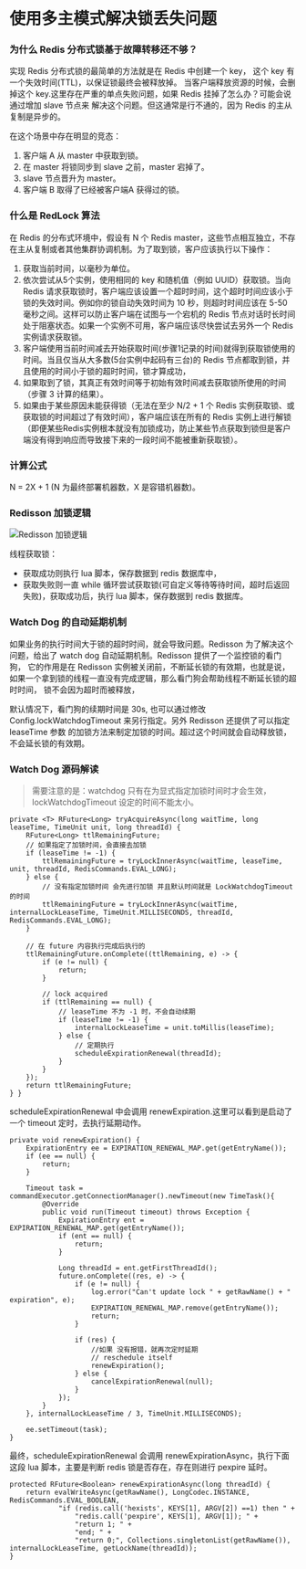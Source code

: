 使用多主模式解决锁丢失问题
===

### 为什么 Redis 分布式锁基于故障转移还不够？
实现 Redis 分布式锁的最简单的方法就是在 Redis 中创建一个 key， 这个 key 有一个失效时间(TTL)，以保证锁最终会被释放掉。
当客户端释放资源的时候，会删掉这个 key.这里存在严重的单点失败问题，如果 Redis 挂掉了怎么办？可能会说通过增加 slave 节点来
解决这个问题。但这通常是行不通的，因为 Redis 的主从复制是异步的。

在这个场景中存在明显的竞态：
1. 客户端 A 从 master 中获取到锁。
2. 在 master 将锁同步到 slave 之前，master 宕掉了。
3. slave 节点晋升为 master。
4. 客户端 B 取得了已经被客户端A 获得过的锁。


### 什么是 RedLock 算法

在 Redis 的分布式环境中，假设有 N 个 Redis master，这些节点相互独立，不存在主从复制或者其他集群协调机制。为了取到锁，客户应该执行以下操作：
1. 获取当前时间，以毫秒为单位。
2. 依次尝试从5个实例，使用相同的 key 和随机值（例如 UUID）获取锁。当向Redis 请求获取锁时，客户端应该设置一个超时时间，这个超时时间应该小于锁的失效时间。例如你的锁自动失效时间为 10 秒，则超时时间应该在 5-50 毫秒之间。这样可以防止客户端在试图与一个宕机的 Redis 节点对话时长时间处于阻塞状态。如果一个实例不可用，客户端应该尽快尝试去另外一个 Redis 实例请求获取锁。
3. 客户端使用当前时间减去开始获取时间(步骤1记录的时间)就得到获取锁使用的时间。当且仅当从大多数(5台实例中起码有三台)的 Redis 节点都取到锁，并且使用的时间小于锁的超时时间，锁才算成功，
4. 如果取到了锁，其真正有效时间等于初始有效时间减去获取锁所使用的时间（步骤 3 计算的结果）。
5. 如果由于某些原因未能获得锁（无法在至少 N/2 + 1 个 Redis 实例获取锁、或获取锁的时间超过了有效时间），客户端应该在所有的 Redis 实例上进行解锁（即便某些Redis实例根本就没有加锁成功，防止某些节点获取到锁但是客户端没有得到响应而导致接下来的一段时间不能被重新获取锁）。

### 计算公式

N = 2X + 1 (N 为最终部署机器数，X 是容错机器数)。

### Redisson 加锁逻辑

![Redisson 加锁逻辑](http://yuko.top:9099/images/2022/02/27/816762-20210425105548419-1714180337.jpg)

线程获取锁：
* 获取成功则执行 lua 脚本，保存数据到 redis 数据库中，
* 获取失败则一直 while 循环尝试获取锁(可自定义等待等待时间，超时后返回失败)，获取成功后，执行 lua 脚本，保存数据到 redis 数据库。

### Watch Dog 的自动延期机制

如果业务的执行时间大于锁的超时时间，就会导致问题。Redisson 为了解决这个问题，给出了 watch dog 自动延期机制。Redisson 提供了一个监控锁的看门狗，
它的作用是在 Redisson 实例被关闭前，不断延长锁的有效期，也就是说，如果一个拿到锁的线程一直没有完成逻辑，那么看门狗会帮助线程不断延长锁的超时时间，
锁不会因为超时而被释放，

默认情况下，看门狗的续期时间是 30s, 也可以通过修改 Config.lockWatchdogTimeout 来另行指定。另外 Redisson 还提供了可以指定 leaseTime 参数
的加锁方法来制定加锁的时间。超过这个时间就会自动释放锁，不会延长锁的有效期。

### Watch Dog 源码解读

> 需要注意的是：watchdog 只有在为显式指定加锁时间时才会生效，lockWatchdogTimeout 设定的时间不能太小。


```
private <T> RFuture<Long> tryAcquireAsync(long waitTime, long leaseTime, TimeUnit unit, long threadId) {
    RFuture<Long> ttlRemainingFuture;
    // 如果指定了加锁时间，会直接去加锁
    if (leaseTime != -1) {
        ttlRemainingFuture = tryLockInnerAsync(waitTime, leaseTime, unit, threadId, RedisCommands.EVAL_LONG);
    } else {
        // 没有指定加锁时间 会先进行加锁 并且默认时间就是 LockWatchdogTimeout 的时间
        ttlRemainingFuture = tryLockInnerAsync(waitTime, internalLockLeaseTime, TimeUnit.MILLISECONDS, threadId, RedisCommands.EVAL_LONG);
    }
    
    // 在 future 内容执行完成后执行的
    ttlRemainingFuture.onComplete((ttlRemaining, e) -> {
        if (e != null) {
            return;
        }
        
        // lock acquired
        if (ttlRemaining == null) {
            // leaseTime 不为 -1 时，不会自动续期
            if (leaseTime != -1) {
                internalLockLeaseTime = unit.toMillis(leaseTime);
            } else {
                // 定期执行
                scheduleExpirationRenewal(threadId);
            }
        }
    });
    return ttlRemainingFuture;
} }
```

scheduleExpirationRenewal 中会调用 renewExpiration.这里可以看到是启动了一个 timeout 定时，去执行延期动作。

```
private void renewExpiration() {
    ExpirationEntry ee = EXPIRATION_RENEWAL_MAP.get(getEntryName());
    if (ee == null) {
        return;
    }
    
    Timeout task = commandExecutor.getConnectionManager().newTimeout(new TimeTask(){
        @Override
        public void run(Timeout timeout) throws Exception {
            ExpirationEntry ent = EXPIRATION_RENEWAL_MAP.get(getEntryName());
            if (ent == null) {
                return;
            }
            
            Long threadId = ent.getFirstThreadId();
            future.onComplete((res, e) -> {
                if (e != null) {
                    log.error("Can't update lock " + getRawName() + " expiration", e);
                    EXPIRATION_RENEWAL_MAP.remove(getEntryName());
                    return;
                }
                
                if (res) {
                    //如果 没有报错，就再次定时延期
                    // reschedule itself
                    renewExpiration();
                } else {
                    cancelExpirationRenewal(null);
                }
            });
        }
    }, internalLockLeaseTime / 3, TimeUnit.MILLISECONDS);
    
    ee.setTimeout(task);
}
```

最终，scheduleExpirationRenewal 会调用 renewExpirationAsync，执行下面这段 lua 脚本，主要是判断 redis 锁是否存在，存在则进行 pexpire 延时。

```
protected RFuture<Boolean> renewExpirationAsync(long threadId) {
    return evalWriteAsync(getRawName(), LongCodec.INSTANCE, RedisCommands.EVAL_BOOLEAN, 
            "if (redis.call('hexists', KEYS[1], ARGV[2]) ==1) then " + 
                "redis.call('pexpire', KEYS[1], ARGV[1]); " +
                "return 1; " +
                "end; " + 
                "return 0;", Collections.singletonList(getRawName()), internalLockLeaseTime, getLockName(threadId));
}
```


